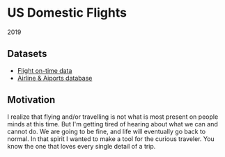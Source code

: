 # US Domestic Flights

2019

## Datasets
- [Flight on-time data](https://www.transtats.bts.gov/)
- [Airline & Aiports database](https://openflights.org/data.html)



## Motivation

I realize that flying and/or travelling is not what is most present on people minds at this time. But I'm getting tired of hearing about what we can and cannot do. We are going to be fine, and life will eventually go back to normal. In that spirit I wanted to make a tool for the curious traveler. You know the one that loves every single detail of a trip. 